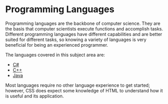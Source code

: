 # Programming Languages

Programming languages are the backbone of computer science. They are the basis that computer scientists execute functions and accomplish tasks. Different programming languages have different capabilities and are better suited for different tasks, so knowing a variety of languages is very beneficial for being an experienced programmer.

The languages covered in this subject area are:

* [C#](../../ProgrammingLanguages/C/#/README.md)
* [C++](CPP/)
* [Java](../../ProgrammingLanguages/Java/)

Most languages require no other language experience to get started; however, CSS does expect some knowledge of HTML to understand how it is useful and its application.
